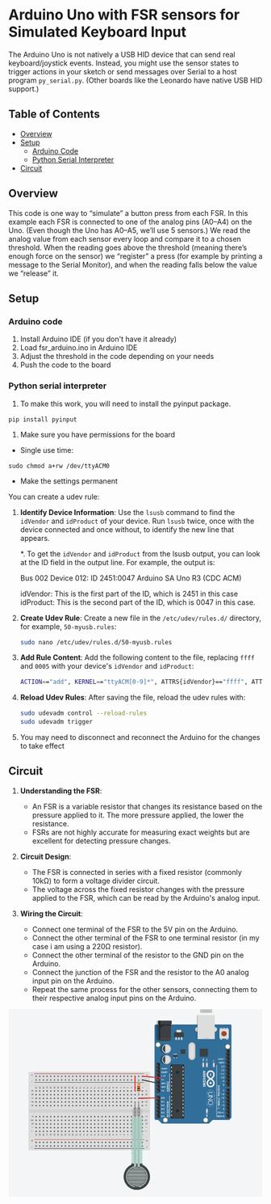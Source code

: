 #  Arduino Uno with FSR sensors for Simulated Keyboard Input

The Arduino Uno is not natively a USB HID device that can send real keyboard/joystick events. Instead, you might use the sensor states to trigger actions in your sketch or send messages over Serial to a host program `py_serial.py`. (Other boards like the Leonardo have native USB HID support.) 



## Table of Contents

- [Overview](#overview)
- [Setup](#setup)
  - [Arduino Code](#arduino-code)
  - [Python Serial Interpreter](#python-serial-interpreter)
- [Circuit](#circuit)

## Overview

This code is one way to “simulate” a button press from each FSR. In this example each FSR is connected to one of the analog pins (A0–A4) on the Uno. (Even though the Uno has A0–A5, we’ll use 5 sensors.) We read the analog value from each sensor every loop and compare it to a chosen threshold. When the reading goes above the threshold (meaning there’s enough force on the sensor) we “register” a press (for example by printing a message to the Serial Monitor), and when the reading falls below the value we “release” it.


## Setup 

### Arduino code

1. Install Arduino IDE (if you don't have it already)
1. Load fsr_arduino.ino in Arduino IDE
1. Adjust the threshold in the code depending on your needs
1. Push the code to the board

### Python serial interpreter

1. To make this work, you will need to install the pyinput package.

```
pip install pyinput
```

1. Make sure you have permissions for the board

* Single use time:

```
sudo chmod a+rw /dev/ttyACM0
```

* Make the settings permanent

You can create a udev rule:

1. **Identify Device Information**: Use the `lsusb` command to find the `idVendor` and `idProduct` of your device. Run `lsusb` twice, once with the device connected and once without, to identify the new line that appears.

    *. To get the `idVendor` and `idProduct` from the lsusb output, you can look at the ID field in the output line. For example, the output is:

    Bus 002 Device 012: ID 2451:0047 Arduino SA Uno R3 (CDC ACM)

    idVendor: This is the first part of the ID, which is 2451 in this case
    idProduct: This is the second part of the ID, which is 0047 in this case.

2. **Create Udev Rule**: Create a new file in the `/etc/udev/rules.d/` directory, for example, `50-myusb.rules`:

   ```bash
   sudo nano /etc/udev/rules.d/50-myusb.rules
   ```

3. **Add Rule Content**: Add the following content to the file, replacing `ffff` and `0005` with your device's `idVendor` and `idProduct`:

   ```bash
   ACTION=="add", KERNEL=="ttyACM[0-9]*", ATTRS{idVendor}=="ffff", ATTRS{idProduct}=="0005", MODE="0666"
   ```


4. **Reload Udev Rules**: After saving the file, reload the udev rules with:

   ```bash
   sudo udevadm control --reload-rules
   sudo udevadm trigger
   ```

5. You may need to disconnect and reconnect the Arduino for the changes to take effect

## Circuit

1. **Understanding the FSR**: 
   - An FSR is a variable resistor that changes its resistance based on the pressure applied to it. The more pressure applied, the lower the resistance.
   - FSRs are not highly accurate for measuring exact weights but are excellent for detecting pressure changes.

2. **Circuit Design**:
   - The FSR is connected in series with a fixed resistor (commonly 10kΩ) to form a voltage divider circuit.
   - The voltage across the fixed resistor changes with the pressure applied to the FSR, which can be read by the Arduino's analog input.

3. **Wiring the Circuit**:
   - Connect one terminal of the FSR to the 5V pin on the Arduino.
   - Connect the other terminal of the FSR to one terminal resistor (in my case i am using a 220Ω resistor).
   - Connect the other terminal of the resistor to the GND pin on the Arduino.
   - Connect the junction of the FSR and the resistor to the A0 analog input pin on the Arduino.
   - Repeat the same process for the other sensors, connecting them to their respective analog input pins on the Arduino.

![My Image](figures/circuit_one.png)
